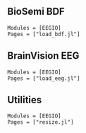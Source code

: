 ## BioSemi BDF
```@autodocs
Modules = [EEGIO]
Pages = ["load_bdf.jl"]
```

## BrainVision EEG
```@autodocs
Modules = [EEGIO]
Pages = ["load_eeg.jl"]
```

## Utilities
```@autodocs
Modules = [EEGIO]
Pages = ["resize.jl"]
```